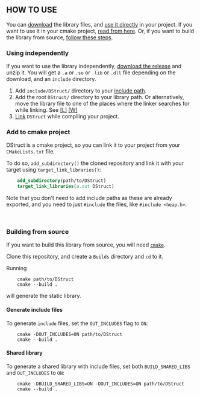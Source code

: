 ## HOW TO USE

You can [download](https://github.com/Bikram-Kumar/DStruct/releases) the library files, and [use it directly](#using-independently) in your project.
If you want to use it in your cmake project, [read from here](#add-to-cmake-project).
Or, if you want to build the library from source, [follow these steps](#building-from-source).


### Using independently

If you want to use the library independently, [download the release](https://github.com/Bikram-Kumar/DStruct/releases) and unzip it. 
You will get a `.a` or `.so` or `.lib` or `.dll` file depending on the download, and an `include` directory.
1. Add `include/DStruct/` directory to your [include path](https://gcc.gnu.org/onlinedocs/gcc/Directory-Options.html).
2. Add the root `DStruct/` directory to your library path. Or alternatively, move the library file to one of the places where the linker searches for while linking. See [[L]](https://man7.org/linux/man-pages/man8/ld.so.8.html) [[W]](https://learn.microsoft.com/en-us/windows/win32/dlls/dynamic-link-library-search-order?redirectedfrom=MSDN#search_order_for_desktop_applications)
3. [Link](https://gcc.gnu.org/onlinedocs/gcc/Link-Options.html#index-Libraries) `DStruct` while compiling your project.



### Add to cmake project

DStruct is a cmake project, so you can link it to your project from your `CMakeLists.txt` file.

To do so, `add_subdirectory()` the cloned repository and link it with your target using `target_link_libraries()`:

```cmake
    add_subdirectory(path/to/DStruct)
    target_link_libraries(a.out DStruct)
```

Note that you don't need to add include paths as these are already exported, and you need to just `#include` the files, like `#include <heap.h>`.

<br>
   
### Building from source
If you want to build this library from source, you will need [`cmake`](https://cmake.org/download/).

Clone this repository, and create a `Builds` directory and `cd` to it.

Running
```shell
    cmake path/to/DStruct
    cmake --build .
```
will generate the static library.


#### Generate include files
To generate `include` files, set the `OUT_INCLUDES` flag to `ON`:
```shell
    cmake -DOUT_INCLUDES=ON path/to/DStruct
    cmake --build .
```

#### Shared library
To generate a shared library with include files, set both `BUILD_SHARED_LIBS`
and `OUT_INCLUDES` to `ON`:
```shell
    cmake -DBUILD_SHARED_LIBS=ON -DOUT_INCLUDES=ON path/to/DStruct
    cmake --build .
```